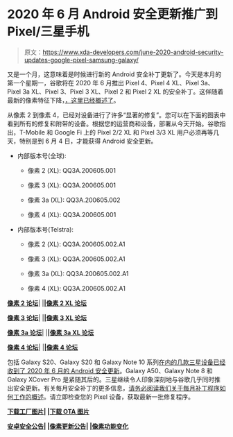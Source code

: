 # 2020 年 6 月 Android 安全更新推广到 Pixel/三星手机

> 原文：<https://www.xda-developers.com/june-2020-android-security-updates-google-pixel-samsung-galaxy/>

又是一个月，这意味着是时候进行新的 Android 安全补丁更新了。今天是本月的第一个星期一，谷歌将在 2020 年 6 月推出 Pixel 4、Pixel 4 XL、Pixel 3a、Pixel 3a XL、Pixel 3、Pixel 3 XL、Pixel 2 和 Pixel 2 XL 的安全补丁。这伴随着最新的像素特征下降，[，这里已经概述了](https://www.xda-developers.com/google-pixel-drop-june-2020-adaptive-battery-safety-check/)。

从像素 2 到像素 4，已经对设备进行了许多“显著的修复”。您可以在下面的图表中看到所有的修复和附带的设备。根据您的运营商和设备，部署从今天开始。谷歌指出，T-Mobile 和 Google Fi 上的 Pixel 2/2 XL 和 Pixel 3/3 XL 用户必须再等几天，特别是到 6 月 4 日，才能获得 Android 安全更新。

*   内部版本号(全球):

    *   像素 2 (XL): QQ3A.200605.001

    *   像素 3 (XL): QQ3A.200605.001

    *   像素 3a (XL): QQ3A.200605.002

    *   像素 4 (XL): QQ3A.200605.001

*   内部版本号(Telstra):

    *   像素 2 (XL): QQ3A.200605.002.A1

    *   像素 3 (XL): QQ3A.200605.002.A1

    *   像素 3a (XL): QQ3A.200605.002.A1

    *   像素 4 (XL): QQ3A.200605.002.A1

**[像素 2 论坛](https://forum.xda-developers.com/pixel-2)**| |**|[像素 2 XL 论坛](https://forum.xda-developers.com/pixel-2-xl)**

**[像素 3 论坛](https://forum.xda-developers.com/pixel-3)**| |**|[像素 3 XL 论坛](https://forum.xda-developers.com/pixel-3-xl)**

**[像素 3a 论坛](https://forum.xda-developers.com/pixel-3a)**| |**|[像素 3a XL 论坛](https://forum.xda-developers.com/pixel-3a-xl)**

**[像素 4 论坛](https://forum.xda-developers.com/pixel-4)**| |**|[像素 4 论坛](https://forum.xda-developers.com/pixel-4-xl)**

包括 Galaxy S20、Galaxy S20 和 Galaxy Note 10 系列[在内的几款三星设备已经收到了 2020 年 6 月的 Android 安全更新](https://www.xda-developers.com/samsung-galaxy-s20-galaxy-s10-galaxy-note-10-june-2020-security-update/)。Galaxy A50、Galaxy Note 8 和 Galaxy XCover Pro 是紧随其后的。三星继续令人印象深刻地与谷歌几乎同时推出安全更新。有关每月安全补丁的更多信息，[请务必阅读我们关于每月补丁程序如何工作的概述](https://www.xda-developers.com/how-android-security-patch-updates-work/)。请立即检查您的 Pixel 设备，获取最新一批修复程序。

**[下载工厂图片](https://developers.google.com/android/images)| |[下载 OTA 图片](https://developers.google.com/android/ota)**

**[安卓安全公告](https://source.android.com/security/bulletin/2020-06-01)| |[像素更新公告](https://source.android.com/security/bulletin/pixel/2020-06-01)| |[像素功能变化](https://support.google.com/pixelphone/thread/50569694)**